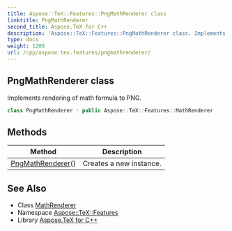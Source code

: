 ```yaml
---
title: Aspose::TeX::Features::PngMathRenderer class
linktitle: PngMathRenderer
second_title: Aspose.TeX for C++
description: 'Aspose::TeX::Features::PngMathRenderer class. Implements rendering of math formula to PNG in C++.'
type: docs
weight: 1200
url: /cpp/aspose.tex.features/pngmathrenderer/
---
```

## PngMathRenderer class


Implements rendering of math formula to PNG.

```cpp
class PngMathRenderer : public Aspose::TeX::Features::MathRenderer
```

## Methods

| Method | Description |
| --- | --- |
| [PngMathRenderer](./pngmathrenderer/)() | Creates a new instance. |
## See Also

* Class [MathRenderer](../mathrenderer/)
* Namespace [Aspose::TeX::Features](../)
* Library [Aspose.TeX for C++](../../)
